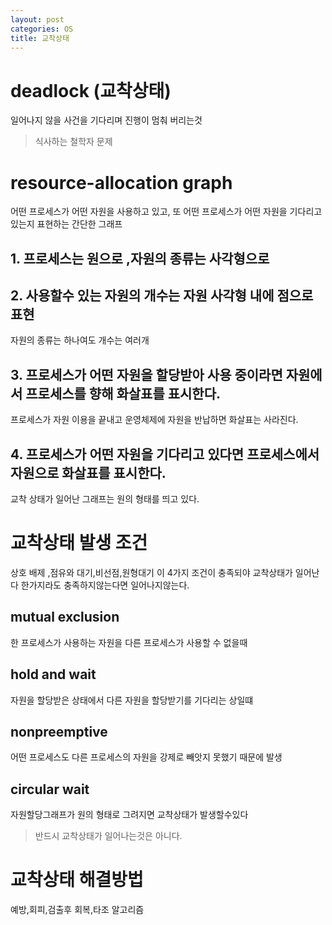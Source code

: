 ```yaml
---
layout: post
categories: OS
title: 교착상태
---
```

# deadlock (교착상태)
일어나지 않을 사건을 기다리며 진행이 멈춰 버리는것
> 식사하는 철학자 문제

# resource-allocation graph
어떤 프로세스가 어떤 자원을 사용하고 있고, 또 어떤 프로세스가 어떤 자원을 기다리고 있는지 표현하는 간단한 그래프
## 1. 프로세스는 원으로 ,자원의 종류는 사각형으로
## 2. 사용할수 있는 자원의 개수는 자원 사각형 내에 점으로 표현
자원의 종류는 하나여도 개수는 여러개
## 3. 프로세스가 어떤 자원을 할당받아 사용 중이라면 자원에서 프로세스를 향해 화살표를 표시한다.
프로세스가 자원 이용을 끝내고 운영체제에 자원을 반납하면 화살표는 사라진다.
## 4. 프로세스가 어떤 자원을 기다리고 있다면 프로세스에서 자원으로 화살표를 표시한다.


교착 상태가 일어난 그래프는 원의 형태를 띄고 있다.

# 교착상태 발생 조건
상호 배제 ,점유와 대기,비선점,원형대기 이 4가지 조건이 충족되야 교착상태가 일어난다 한가지라도 충족하지않는다면 일어나지않는다.

## mutual exclusion
한 프로세스가 사용하는 자원을 다른 프로세스가 사용할 수 없을때
## hold and wait
자원을 할당받은 상태에서 다른 자원을 할당받기를 기다리는 상일떄
## nonpreemptive
어떤 프로세스도 다른 프로세스의 자원을 강제로 빼앗지 못했기 때문에 발생
## circular wait
자원할당그래프가 원의 형태로 그려지면 교착상태가 발생할수있다
> 반드시 교착상태가 일어나는것은 아니다.

# 교착상태 해결방법
예방,회피,검출후 회복,타조 알고리즘


